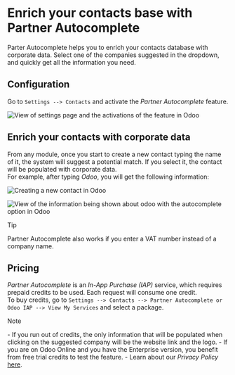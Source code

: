 # Enrich your contacts base with Partner Autocomplete

Parter Autocomplete helps you to enrich your contacts database with
corporate data. Select one of the companies suggested in the dropdown,
and quickly get all the information you need.

## Configuration

Go to `Settings --> Contacts` and activate the *Partner Autocomplete*
feature.

![View of settings page and the activations of the feature in
Odoo](partner_autocomplete/settings_partner_autocomplete.png)

## Enrich your contacts with corporate data

From any module, once you start to create a new contact typing the name
of it, the system will suggest a potential match. If you select it, the
contact will be populated with corporate data.  
For example, after typing *Odoo*, you will get the following
information:

![Creating a new contact in
Odoo](partner_autocomplete/odoo_autocomplete.png)

![View of the information being shown about odoo with the autocomplete
option in Odoo](partner_autocomplete/odoo_info_autocomplete.png)

<div class="tip">

<div class="title">

Tip

</div>

Partner Autocomplete also works if you enter a VAT number instead of a
company name.

</div>

## Pricing

*Partner Autocomplete* is an *In-App Purchase (IAP)* service, which
requires prepaid credits to be used. Each request will consume one
credit.  
To buy credits, go to `Settings --> Contacts --> Partner Autocomplete or
Odoo IAP --> View My Services` and select a package.

<div class="note">

<div class="title">

Note

</div>

\- If you run out of credits, the only information that will be
populated when clicking on the suggested company will be the website
link and the logo. - If you are on Odoo Online and you have the
Enterprise version, you benefit from free trial credits to test the
feature. - Learn about our *Privacy Policy*
[here](https://iap.odoo.com/privacy#header_2).

</div>
